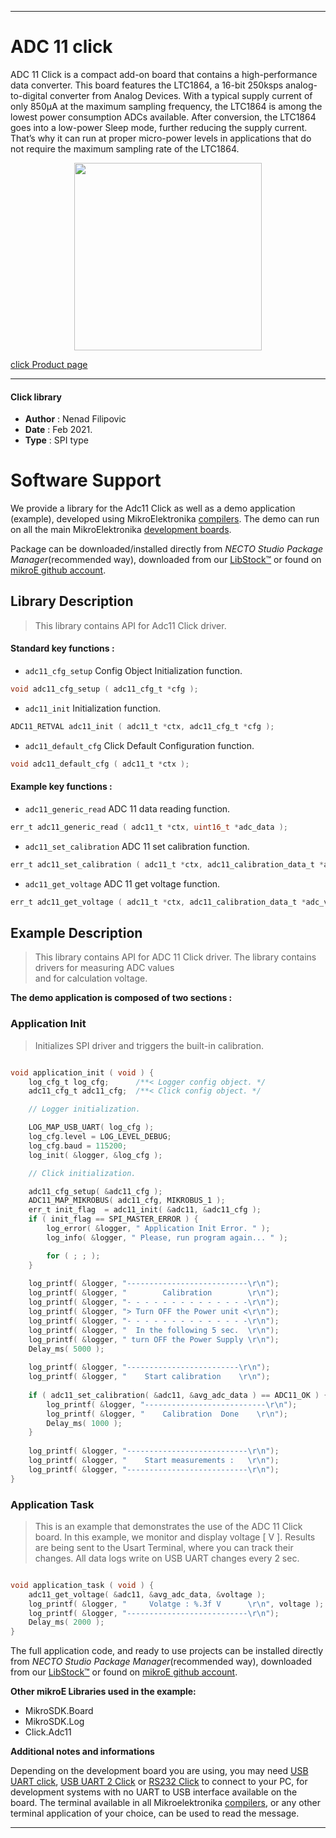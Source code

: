 
---
# ADC 11 click

ADC 11 Click is a compact add-on board that contains a high-performance data converter. This board features the LTC1864, a 16-bit 250ksps analog-to-digital converter from Analog Devices. With a typical supply current of only 850µA at the maximum sampling frequency, the LTC1864 is among the lowest power consumption ADCs available. After conversion, the LTC1864 goes into a low-power Sleep mode, further reducing the supply current. That’s why it can run at proper micro-power levels in applications that do not require the maximum sampling rate of the LTC1864.

<p align="center">
  <img src="https://download.mikroe.com/images/click_for_ide/adc11_click.png" height=300px>
</p>

[click Product page](https://www.mikroe.com/adc-11-click)

---


#### Click library

- **Author**        : Nenad Filipovic
- **Date**          : Feb 2021.
- **Type**          : SPI type


# Software Support

We provide a library for the Adc11 Click
as well as a demo application (example), developed using MikroElektronika
[compilers](https://www.mikroe.com/necto-studio).
The demo can run on all the main MikroElektronika [development boards](https://www.mikroe.com/development-boards).

Package can be downloaded/installed directly from *NECTO Studio Package Manager*(recommended way), downloaded from our [LibStock&trade;](https://libstock.mikroe.com) or found on [mikroE github account](https://github.com/MikroElektronika/mikrosdk_click_v2/tree/master/clicks).

## Library Description

> This library contains API for Adc11 Click driver.

#### Standard key functions :

- `adc11_cfg_setup` Config Object Initialization function.
```c
void adc11_cfg_setup ( adc11_cfg_t *cfg );
```

- `adc11_init` Initialization function.
```c
ADC11_RETVAL adc11_init ( adc11_t *ctx, adc11_cfg_t *cfg );
```

- `adc11_default_cfg` Click Default Configuration function.
```c
void adc11_default_cfg ( adc11_t *ctx );
```

#### Example key functions :

- `adc11_generic_read` ADC 11 data reading function.
```c
err_t adc11_generic_read ( adc11_t *ctx, uint16_t *adc_data );
```

- `adc11_set_calibration` ADC 11 set calibration function.
```c
err_t adc11_set_calibration ( adc11_t *ctx, adc11_calibration_data_t *adc_val );
```

- `adc11_get_voltage` ADC 11 get voltage function.
```c
err_t adc11_get_voltage ( adc11_t *ctx, adc11_calibration_data_t *adc_val, float *voltage );
```

## Example Description

> This library contains API for ADC 11 Click driver.
> The library contains drivers for measuring ADC values  
> and for calculation voltage.

**The demo application is composed of two sections :**

### Application Init

> Initializes SPI driver and triggers the built-in calibration.

```c

void application_init ( void ) {
    log_cfg_t log_cfg;      /**< Logger config object. */
    adc11_cfg_t adc11_cfg;  /**< Click config object. */

    // Logger initialization.

    LOG_MAP_USB_UART( log_cfg );
    log_cfg.level = LOG_LEVEL_DEBUG;
    log_cfg.baud = 115200;
    log_init( &logger, &log_cfg );

    // Click initialization.

    adc11_cfg_setup( &adc11_cfg );
    ADC11_MAP_MIKROBUS( adc11_cfg, MIKROBUS_1 );
    err_t init_flag  = adc11_init( &adc11, &adc11_cfg );
    if ( init_flag == SPI_MASTER_ERROR ) {
        log_error( &logger, " Application Init Error. " );
        log_info( &logger, " Please, run program again... " );

        for ( ; ; );
    }
    
    log_printf( &logger, "---------------------------\r\n");
    log_printf( &logger, "        Calibration        \r\n");
    log_printf( &logger, "- - - - - - - - - - - - - -\r\n");
    log_printf( &logger, "> Turn OFF the Power unit <\r\n");
    log_printf( &logger, "- - - - - - - - - - - - - -\r\n");
    log_printf( &logger, "  In the following 5 sec.  \r\n");
    log_printf( &logger, " turn OFF the Power Supply \r\n");
    Delay_ms( 5000 );
    
    log_printf( &logger, "-------------------------\r\n");
    log_printf( &logger, "    Start calibration    \r\n");
    
    if ( adc11_set_calibration( &adc11, &avg_adc_data ) == ADC11_OK ) {
        log_printf( &logger, "---------------------------\r\n");
        log_printf( &logger, "    Calibration  Done    \r\n");
        Delay_ms( 1000 );    
    }
    
    log_printf( &logger, "---------------------------\r\n");
    log_printf( &logger, "    Start measurements :   \r\n");
    log_printf( &logger, "---------------------------\r\n");
}

```

### Application Task

> This is an example that demonstrates the use of the ADC 11 Click board.
> In this example, we monitor and display voltage [ V ].
> Results are being sent to the Usart Terminal, where you can track their changes.
> All data logs write on USB UART changes every 2 sec.

```c

void application_task ( void ) {
    adc11_get_voltage( &adc11, &avg_adc_data, &voltage );
    log_printf( &logger, "     Volatge : %.3f V      \r\n", voltage );
    log_printf( &logger, "---------------------------\r\n");
    Delay_ms( 2000 );
}

```

The full application code, and ready to use projects can be installed directly from *NECTO Studio Package Manager*(recommended way), downloaded from our [LibStock&trade;](https://libstock.mikroe.com) or found on [mikroE github account](https://github.com/MikroElektronika/mikrosdk_click_v2/tree/master/clicks).

**Other mikroE Libraries used in the example:**

- MikroSDK.Board
- MikroSDK.Log
- Click.Adc11

**Additional notes and informations**

Depending on the development board you are using, you may need
[USB UART click](https://shop.mikroe.com/usb-uart-click),
[USB UART 2 Click](https://shop.mikroe.com/usb-uart-2-click) or
[RS232 Click](https://shop.mikroe.com/rs232-click) to connect to your PC, for
development systems with no UART to USB interface available on the board. The
terminal available in all Mikroelektronika
[compilers](https://shop.mikroe.com/compilers), or any other terminal application
of your choice, can be used to read the message.

---
